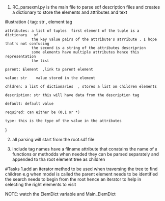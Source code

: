 
1. RC_parsexml.py is the main file to parse sdf description files and  creates a dictionary to store the elements and attributes and text 

illustration 
{
    tag: str  , element tag

    attributes: a list of tuples  first element of the tuple is a dictionary   of 
                the key value pairs of the attribute's atrribute , I hope that's not confusing
                the second is a string of the attributes descriprion 
                some elements have multiple attributes hence this representation 
                the list

    parent: Element  ,link to parent element

    value: str    value stored in the element 

    chldren: a list of dictionaries  , stores a list on children elements 

    description: str this will have data from the description tag 

    default: default value 

    required: can either be (0,1 or *)
    
    type: this is the type of the value in the attributes 
}

2. all parsing will start from the root.sdf file   

3. include tag names  have a filname attribute that  conatains the name of a functions or methodds when needed
    they can be parsed separately and appended to tha root  element tree as children 


#Tasks 
 1.add an iterator method to be used when traversing the tree to find children e.g when model is called the parent  element needs to be identified the search needs to begin from the root hence an iterator to help in selecting the right elements to visit
 

NOTE: 
    watch the ElemDict variable and Main_ElemDict